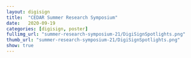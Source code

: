```yaml
---
layout: digisign
title:  "CEDAR Summer Research Symposium"
date:   2020-09-19
categories: [digisign, poster]
fullimg_url: "summer-research-symposium-21/DigiSignSpotlights.png"
thumb_url: "summer-research-symposium-21/DigiSignSpotlights.png"
show: true
---
```

